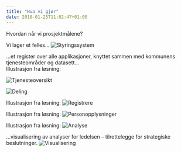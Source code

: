 ```yaml
---
title: "Hva vi gjør"
date: 2018-01-25T11:02:47+01:00
---
```


Hvordan når vi prosjektmålene?

Vi lager et felles...
![Styringssystem](/images/MCS.png)

...et register over alle applikasjoner, knyttet sammen med kommunens tjenesteområder og datasett...
<br>
Illustrasjon fra løsning:

![Tjenesteoversikt](/images/tjenesteoversikt.png)

![Deling](/images/deling.png)

Illustrasjon fra løsning:
![Registrere](/images/registrere.png)

Illustrasjon fra løsning:
![Personopplysninger](/images/personopplysninger.png)

Illustrasjon fra løsning:
![Analyse](/images/analyse.png)

...visualisering av analyser for ledelsen – tilrettelegge for strategiske beslutninger.
![Visualisering](/images/visualisering.png)
